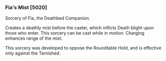 ### Fia's Mist [5020]

Sorcery of Fia, the Deathbed Companion.

Creates a deathly mist before the caster, which inflicts Death blight upon those who enter. This sorcery can be cast while in motion. Charging enhances range of the mist.

This sorcery was developed to oppose the Roundtable Hold, and is effective only against the Tarnished.